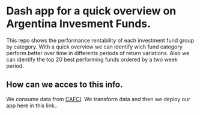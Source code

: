 # Dash app for a quick overview on Argentina Invesment Funds.
This repo shows the performance rentability of each investment fund group by category.
With a quick overview we can identify wich fund category perform better over time in differents periods of return variations.
Also we can identify the top 20 best performing funds ordered by a two week period.
## How can we acces to this info.
We consume data from [CAFCI](https://www.cafci.org.ar/consulta-de-fondos.html).
We transform data and then we deploy our app here in this link..
